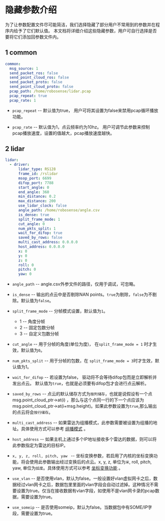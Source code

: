 # 隐藏参数介绍

为了让参数配置文件尽可能简洁，我们选择隐藏了部分用户不常用到的参数并在程序内给予了它们默认值。 本文档将详细介绍这些隐藏参数，用户可自行选择是否要将它们添加回参数文件内。

## 1 common

```yaml
common:
  msg_source: 1                                         
  send_packet_ros: false                                
  send_point_cloud_ros: false                           
  send_packet_proto: false                              
  send_point_cloud_proto: false                         
  pcap_path: /home/robosense/lidar.pcap                 
  pcap_repeat: true									    
  pcap_rate: 1  											
```

- ```pcap_repeat``` -- 默认值为true， 用户可将其设置为false来禁用pcap循环播放功能。

- ```pcap_rate``` -- 默认值为1，点云频率约为10hz。 用户可调节此参数来控制pcap播放速度，设置的值越大，pcap播放速度越快。



## 2 lidar

```yaml
lidar:
  - driver:
      lidar_type: RS128            
      frame_id: /rslidar           
      msop_port: 6699              
      difop_port: 7788             
      start_angle: 0               
      end_angle: 360             
      min_distance: 0.2            
      max_distance: 200           
      use_lidar_clock: false       
      angle_path: /home/robosense/angle.csv   
      is_dense: true
      split_frame_mode: 1	      
      cut_angle: 0   
      num_pkts_split: 1 	                    
      wait_for_difop: true         
      saved_by_rows: false
      multi_cast_address: 0.0.0.0
      host_address: 0.0.0.0
      x: 0
      y: 0
      z: 0
      roll: 0
      pitch: 0
      yaw: 0
```

- ```angle_path``` -- angle.csv外参文件的路径，仅用于调试，可忽略。
- ```is_dense``` -- 输出的点云中是否剔除NAN points。```true```为剔除，```false```为不剔除。默认值为```false```。
- ```split_frame_mode``` -- 分帧模式设置，默认值为```1```。
  - 1 -- 角度分帧
  - 2 -- 固定包数分帧
  - 3 -- 自定义包数分帧
- ```cut_angle``` --  用于分帧的角度(单位为度)， 在```split_frame_mode = 1``` 时才生效，默认值为```0```。
- ```num_pkts_split``` -- 用于分帧的包数，在 ```split_frame_mode = 3```时才生效，默认值为1。
- ```wait_for_difop``` -- 若设置为false， 驱动将不会等待difop包而是立即解析并发出点云。 默认值为```true```，也就是必须要有difop包才会进行点云解析。
- ```saved_by_rows``` --  点云的默认储存方式为```按列储存```，也就是说假设有一个点msg.point_cloud_ptr->at(i) ，那么与这个点同一行的下一个点应该为msg.point_cloud_ptr->at(i+msg.height)。如果此参数设置为```true```,那么输出的点云将会```按行储存```。
- ```multi_cast_address``` -- 如果雷达为组播模式，此参数需要被设置为组播的地址。具体使用方式可以参考 [组播模式](../howto/how_to_use_multi_cast_function_cn.md) 。
- ```host_address``` -- 如果主机上通过多个IP地址接收多个雷达的数据，则可以将此参数指定为雷达的目标IP。

- ```x, y, z, roll, pitch, yaw ``` -- 坐标变换参数，若启用了内核的坐标变换功能，将会使用此参数输出经过变换后的点云。x, y, z, 单位为```米```, roll, pitch, yaw, 单位为```弧度```。具体使用方式可以参考 [坐标变换功能](../howto/how_to_use_coordinate_transformation_cn.md) 。
- ```use_vlan``` -- 是否使用vlan，默认为false。一般设置好vlan虚拟网卡之后，数据经过vlan网卡之后，数据包里里面的vlan字段会自动过滤掉。这种情况不需要设置为true。仅当在接收数据有vlan字段，如使用不是vlan网卡录的pcap数据，需要设置为true。
- ```use_someip``` -- 是否使用someip，默认为false。当数据包中有SOME/IP字段，需要设置为true。
